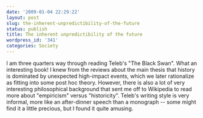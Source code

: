 ```yaml
---
date: '2009-01-04 22:29:22'
layout: post
slug: the-inherent-unpredictibility-of-the-future
status: publish
title: The inherent unpredictibility of the future
wordpress_id: '341'
categories: Society
---
```


I am three quarters way through reading Teleb's "The Black Swan". What an interesting book! I knew from the reviews about the main thesis that history is dominated by unexpected high-impact events, which we later rationalize as fitting into some post hoc theory. However, there is also a lot of very interesting philosophical background that sent me off to Wikipedia to read more about "empiricism" versus "historicity". Teleb's writing style is very informal, more like an after-dinner speech than a monograph -- some might find it a little precious, but I found it quite amusing.

